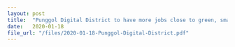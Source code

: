 ```yaml
---
layout: post
title:  "Punggol Digital District to have more jobs close to green, smart homes"
date:   2020-01-18
file_url: "/files/2020-01-18-Punggol-Digital-District.pdf"
---
```

